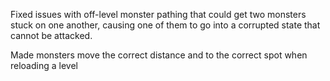 Fixed issues with off-level monster pathing that could get two monsters stuck on one another,
causing one of them to go into a corrupted state that cannot be attacked.

Made monsters move the correct distance and to the correct spot when reloading a level
